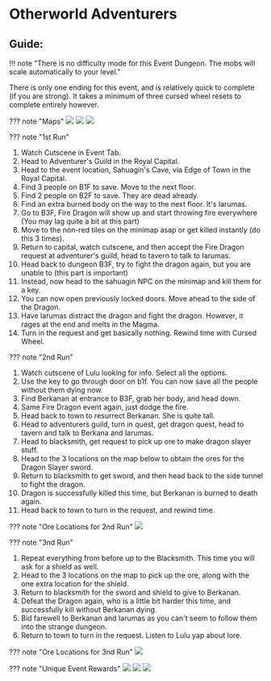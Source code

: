 # Otherworld Adventurers

## Guide:
!!! note "There is no difficulty mode for this Event Dungeon. The mobs will scale automatically to your level."

There is only one ending for this event, and is relatively quick to complete (if you are strong). It takes a minimum of three cursed wheel resets to complete entirely however.

??? note "Maps"
    ![](img/sahuagin-cave-1.jpg)
    ![](img/sahuagin-cave-2.jpg)
    ![](img/sahuagin-cave-3.jpg)

??? note "1st Run"
1. Watch Cutscene in Event Tab.
2. Head to Adventurer's Guild in the Royal Capital.
3. Head to the event location, Sahuagin's Cave, via Edge of Town in the Royal Capital.
4. Find 3 people on B1F to save. Move to the next floor.
5. Find 2 people on B2F to save. They are dead already.
6. Find an extra burned body on the way to the next floor. It's Iarumas.
7. Go to B3F, Fire Dragon will show up and start throwing fire everywhere (You may lag quite a bit at this part)
8. Move to the non-red tiles on the minimap asap or get killed instantly (do this 3 times).
9. Return to capital, watch cutscene, and then accept the Fire Dragon request at adventurer's guild, head to tavern to talk to Iarumas.
10. Head back to dungeon B3F, try to fight the dragon again, but you are unable to (this part is important)
11. Instead, now head to the sahuagin NPC on the minimap and kill them for a key.
12. You can now open previously locked doors. Move ahead to the side of the Dragon.
13. Have Iarumas distract the dragon and fight the dragon. However, it rages at the end and melts in the Magma.
14. Turn in the request and get basically nothing. Rewind time with Cursed Wheel.

??? note "2nd Run"
1. Watch cutscene of Lulu looking for info. Select all the options.
2. Use the key to go through door on b1f. You can now save all the people without them dying now.
3. Find Berkanan at entrance to B3F, grab her body, and head down.
4. Same Fire Dragon event again, just dodge the fire.
5. Head back to town to resurrect Berkanan. She is quite tall.
6. Head to adventurers guild, turn in quest, get dragon quest, head to tavern and talk to Berkana and Iarumas.
7. Head to blacksmith, get request to pick up ore to make dragon slayer stuff.
8. Head to the 3 locations on the map below to obtain the ores for the Dragon Slayer sword.
9. Return to blacksmith to get sword, and then head back to the side tunnel to fight the dragon.
10. Dragon is successfully killed this time, but Berkanan is burned to death again.
11. Head back to town to turn in the request, and rewind time.

??? note "Ore Locations for 2nd Run"
![](img/sahuagin-cave-ore-locations.png)

??? note "3nd Run"
1. Repeat everything from before up to the Blacksmith. This time you will ask for a shield as well.
2. Head to the 3 locations on the map to pick up the ore, along with the one extra location for the shield.
3. Return to blacksmith for the sword and shield to give to Berkanan.
4. Defeat the Dragon again, who is a little bit harder this time, and successfully kill without Berkanan dying.
5. Bid farewell to Berkanan and Iarumas as you can't seem to follow them into the strange dungeon.
6. Return to town to turn in the request. Listen to Lulu yap about lore.

??? note "Ore Locations for 3nd Run"
![](img/sahuagin-cave-ore-locations-2.png)

??? note "Unique Event Rewards"
![](img/dragon-slayer.jpg)
![](img/trollkin-ring.jpg)
![](img/katana.jpg)
